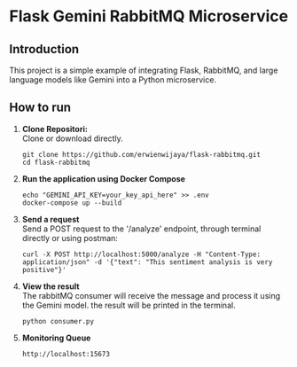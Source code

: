 # Flask Gemini RabbitMQ Microservice

## Introduction

This project is a simple example of integrating Flask, RabbitMQ, and large language models like Gemini into a Python microservice.

## How to run

1. **Clone Repositori:**<br />
   Clone or download directly.<br/>
   ```
   git clone https://github.com/erwienwijaya/flask-rabbitmq.git
   cd flask-rabbitmq
   ```
2. **Run the application using Docker Compose**<br/>
   ```
   echo "GEMINI_API_KEY=your_key_api_here" >> .env
   docker-compose up --build
   ```
3. **Send a request**<br />
   Send a POST request to the '/analyze' endpoint, through terminal directly or using postman:<br />
   ```
   curl -X POST http://localhost:5000/analyze -H "Content-Type: application/json" -d '{"text": "This sentiment analysis is very positive"}'
   ```
4. **View the result**<br />
   The rabbitMQ consumer will receive the message and process it using the Gemini model. the result will be printed in the terminal.
   ```
   python consumer.py
   ```
5. **Monitoring Queue**<br />
   ```
   http://localhost:15673
   ```
